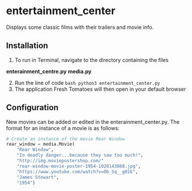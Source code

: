 # entertainment_center
Displays some classic films with their trailers and movie info. 

Installation
------------

1. To run in Terminal, navigate to the directory containing the files 

**enterainment_centre.py**
**media.py**

2. Run the line of code ```bash python3 entertainment_center.py ```
3. The application Fresh Tomatoes will then open in your default browser

Configuration
-------------

New movies can be added or edited in the enterainment_center.py. 
The format for an instance of a movie is as follows:

```python
# Create an instance of the movie Rear Window
rear_window = media.Movie(
    "Rear Window",
    "In deadly danger...because they saw too much!",
    "http://img.moviepostershop.com/"
    "rear-window-movie-poster-1954-1020143868.jpg",
    "https://www.youtube.com/watch?v=Ob_Sq__g01E",
    "James Stewart",
    "1954")
```
